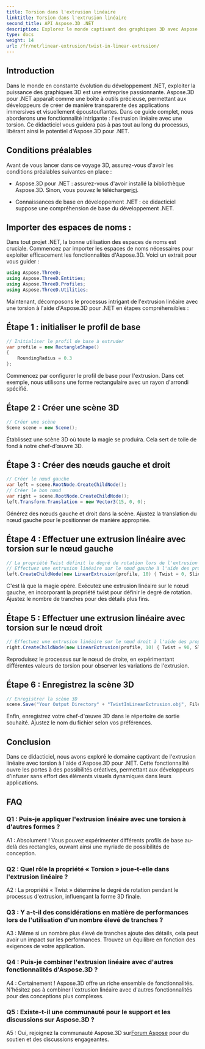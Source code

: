 ```yaml
---
title: Torsion dans l'extrusion linéaire
linktitle: Torsion dans l'extrusion linéaire
second_title: API Aspose.3D .NET
description: Explorez le monde captivant des graphiques 3D avec Aspose.3D pour .NET. Apprenez étape par étape l'extrusion linéaire avec une torsion.
type: docs
weight: 14
url: /fr/net/linear-extrusion/twist-in-linear-extrusion/
---
```

## Introduction

Dans le monde en constante évolution du développement .NET, exploiter la puissance des graphiques 3D est une entreprise passionnante. Aspose.3D pour .NET apparaît comme une boîte à outils précieuse, permettant aux développeurs de créer de manière transparente des applications immersives et visuellement époustouflantes. Dans ce guide complet, nous aborderons une fonctionnalité intrigante : l'extrusion linéaire avec une torsion. Ce didacticiel vous guidera pas à pas tout au long du processus, libérant ainsi le potentiel d'Aspose.3D pour .NET.

## Conditions préalables

Avant de vous lancer dans ce voyage 3D, assurez-vous d'avoir les conditions préalables suivantes en place :

-  Aspose.3D pour .NET : assurez-vous d'avoir installé la bibliothèque Aspose.3D. Sinon, vous pouvez le télécharger[ici](https://releases.aspose.com/3d/net/).

- Connaissances de base en développement .NET : ce didacticiel suppose une compréhension de base du développement .NET.

## Importer des espaces de noms :

Dans tout projet .NET, la bonne utilisation des espaces de noms est cruciale. Commencez par importer les espaces de noms nécessaires pour exploiter efficacement les fonctionnalités d'Aspose.3D. Voici un extrait pour vous guider :

```csharp
using Aspose.ThreeD;
using Aspose.ThreeD.Entities;
using Aspose.ThreeD.Profiles;
using Aspose.ThreeD.Utilities;
```

Maintenant, décomposons le processus intrigant de l'extrusion linéaire avec une torsion à l'aide d'Aspose.3D pour .NET en étapes compréhensibles :

## Étape 1 : initialiser le profil de base

```csharp
// Initialiser le profil de base à extruder
var profile = new RectangleShape()
{
    RoundingRadius = 0.3
};
```

Commencez par configurer le profil de base pour l'extrusion. Dans cet exemple, nous utilisons une forme rectangulaire avec un rayon d'arrondi spécifié.

## Étape 2 : Créer une scène 3D

```csharp
// Créer une scène
Scene scene = new Scene();
```

Établissez une scène 3D où toute la magie se produira. Cela sert de toile de fond à notre chef-d’œuvre 3D.

## Étape 3 : Créer des nœuds gauche et droit

```csharp
// Créer le nœud gauche
var left = scene.RootNode.CreateChildNode();
// Créer le bon nœud
var right = scene.RootNode.CreateChildNode();
left.Transform.Translation = new Vector3(15, 0, 0);
```

Générez des nœuds gauche et droit dans la scène. Ajustez la translation du nœud gauche pour le positionner de manière appropriée.

## Étape 4 : Effectuer une extrusion linéaire avec torsion sur le nœud gauche

```csharp
// La propriété Twist définit le degré de rotation lors de l'extrusion du profil
// Effectuez une extrusion linéaire sur le nœud gauche à l'aide des propriétés twist et slices
left.CreateChildNode(new LinearExtrusion(profile, 10) { Twist = 0, Slices = 100 });
```

C'est là que la magie opère. Exécutez une extrusion linéaire sur le nœud gauche, en incorporant la propriété twist pour définir le degré de rotation. Ajustez le nombre de tranches pour des détails plus fins.

## Étape 5 : Effectuer une extrusion linéaire avec torsion sur le nœud droit

```csharp
// Effectuez une extrusion linéaire sur le nœud droit à l'aide des propriétés twist et slices
right.CreateChildNode(new LinearExtrusion(profile, 10) { Twist = 90, Slices = 100 });
```

Reproduisez le processus sur le nœud de droite, en expérimentant différentes valeurs de torsion pour observer les variations de l'extrusion.

## Étape 6 : Enregistrez la scène 3D

```csharp
// Enregistrer la scène 3D
scene.Save("Your Output Directory" + "TwistInLinearExtrusion.obj", FileFormat.WavefrontOBJ);
```

Enfin, enregistrez votre chef-d'œuvre 3D dans le répertoire de sortie souhaité. Ajustez le nom du fichier selon vos préférences.

## Conclusion

Dans ce didacticiel, nous avons exploré le domaine captivant de l'extrusion linéaire avec torsion à l'aide d'Aspose.3D pour .NET. Cette fonctionnalité ouvre les portes à des possibilités créatives, permettant aux développeurs d'infuser sans effort des éléments visuels dynamiques dans leurs applications.

## FAQ

### Q1 : Puis-je appliquer l'extrusion linéaire avec une torsion à d'autres formes ?

A1 : Absolument ! Vous pouvez expérimenter différents profils de base au-delà des rectangles, ouvrant ainsi une myriade de possibilités de conception.

### Q2 : Quel rôle la propriété « Torsion » joue-t-elle dans l'extrusion linéaire ?

A2 : La propriété « Twist » détermine le degré de rotation pendant le processus d'extrusion, influençant la forme 3D finale.

### Q3 : Y a-t-il des considérations en matière de performances lors de l'utilisation d'un nombre élevé de tranches ?

A3 : Même si un nombre plus élevé de tranches ajoute des détails, cela peut avoir un impact sur les performances. Trouvez un équilibre en fonction des exigences de votre application.

### Q4 : Puis-je combiner l'extrusion linéaire avec d'autres fonctionnalités d'Aspose.3D ?

A4 : Certainement ! Aspose.3D offre un riche ensemble de fonctionnalités. N'hésitez pas à combiner l'extrusion linéaire avec d'autres fonctionnalités pour des conceptions plus complexes.

### Q5 : Existe-t-il une communauté pour le support et les discussions sur Aspose.3D ?

 A5 : Oui, rejoignez la communauté Aspose.3D sur[Forum Aspose](https://forum.aspose.com/c/3d/18) pour du soutien et des discussions engageantes.
